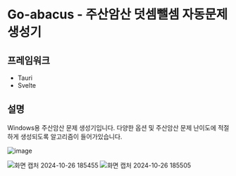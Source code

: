 # Go-abacus - 주산암산 덧셈뺄셈 자동문제 생성기

## 프레임워크
- Tauri
- Svelte

## 설명
Windows용 주산암산 문제 생성기입니다. 
다양한 옵션 및 주산암산 문제 난이도에 적절하게 생성되도록 알고리즘이 들어가있습니다.

![image](https://github.com/user-attachments/assets/c773e223-d6bf-4807-8b0d-88544292ce66)


![화면 캡처 2024-10-26 185455](https://github.com/user-attachments/assets/48a7dd59-1535-40c1-9d9e-b0b1eead7d53)
![화면 캡처 2024-10-26 185505](https://github.com/user-attachments/assets/70a973fa-71dc-45ea-aa9e-3e004260deb4)
